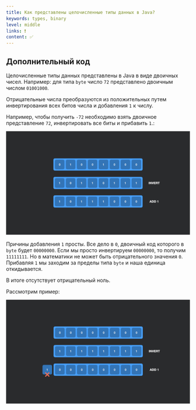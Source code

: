 ```yaml
---
title: Как представлены целочисленные типы данных в Java?
keywords: types, binary
level: middle
links: ❗
content: ✅
---
```


## Дополнительный код

Целочисленные типы данных представлены в Java в виде двоичных чисел.
Например: для типа `byte` число `72` представлено двоичным числом `01001000`.

Отрицательные числа преобразуются из положительных путем инвертирования всех битов числа и добавления `1` к числу.

Например, чтобы получить `-72` необходимо взять двоичное представление `72`, инвертировать все биты и прибавить `1`.:

![swark - java 001](img/neg-binary.jpeg)

Причины добавления `1` просты. Все дело в `0`, двоичный код которого в `byte` будет `00000000`. 
Если мы просто инвертируем `00000000`, то получим `11111111`. Но в математики не может быть отрицательного значения `0`.
Прибавляя `1` мы заходим за пределы типа `byte` и наша единица откидывается.

В итоге отсутствует отрицательный ноль.

Рассмотрим пример:

![swark - java 002](img/neg-zero.jpeg)